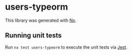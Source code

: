# users-typeorm

This library was generated with [Nx](https://nx.dev).

## Running unit tests

Run `nx test users-typeorm` to execute the unit tests via [Jest](https://jestjs.io).
